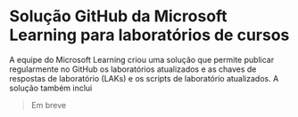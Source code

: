 # Solução GitHub da Microsoft Learning para laboratórios de cursos

A equipe do Microsoft Learning criou uma solução que permite publicar regularmente no GitHub os laboratórios atualizados e as chaves de respostas de laboratório (LAKs) e os scripts de laboratório atualizados. A solução também inclui 

> Em breve
